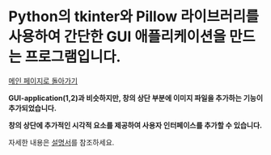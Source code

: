 # Python의 tkinter와 Pillow 라이브러리를 사용하여 간단한 GUI 애플리케이션을 만드는 프로그램입니다.

[메인 페이지로 돌아가기](https://github.com/jaeyong0311?tab=repositories)

**GUI-application(1,2)과 비슷하지만, 창의 상단 부분에 이미지 파일을 추가하는 기능이 추가되었습니다.**

**창의 상단에 추가적인 시각적 요소를 제공하여 사용자 인터페이스를 추가할 수 있습니다.**

자세한 내용은 [설명서](https://github.com/jaeyong0311/GUI-application-3-/commit/6f58d92cdcd76831862e43e35b907f0c2a8adf1a)를 참조하세요.
